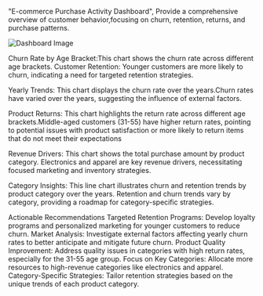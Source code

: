 "E-commerce Purchase Activity Dashboard", Provide a comprehensive overview of customer behavior,focusing on churn, retention, returns, and purchase patterns.

![Dashboard Image](path/to/dashboard/image.png)

Churn Rate by Age Bracket:This chart shows the churn rate across different age brackets.
Customer Retention: Younger customers are more likely to churn, indicating a need for targeted retention strategies. 

Yearly Trends: This chart displays the churn rate over the years.Churn rates have varied over the years, suggesting the influence of external factors.

Product Returns: This chart highlights the return rate across different age brackets.Middle-aged customers (31-55) have higher return rates, pointing to potential issues with product satisfaction or more likely to return items that do not meet their expectations

Revenue Drivers: This chart shows the total purchase amount by product category.
Electronics and apparel are key revenue drivers, necessitating focused marketing and inventory strategies.

Category Insights: This line chart illustrates churn and retention trends by product category over the years. Retention and churn trends vary by category, providing a roadmap for category-specific strategies.

Actionable Recommendations
Targeted Retention Programs: Develop loyalty programs and personalized marketing for younger customers to reduce churn.
Market Analysis: Investigate external factors affecting yearly churn rates to better anticipate and mitigate future churn.
Product Quality Improvement: Address quality issues in categories with high return rates, especially for the 31-55 age group.
Focus on Key Categories: Allocate more resources to high-revenue categories like electronics and apparel.
Category-Specific Strategies: Tailor retention strategies based on the unique trends of each product category.
